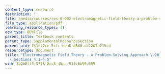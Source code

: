 ```yaml
---
content_type: resource
description: ''
file: /media/courses/res-6-002-electromagnetic-field-theory-a-problem-solving-approach-spring-2008/1b2b8ff357f38cc845cc51fc6b59d309_MITRES_6_002S08_chp04_text.pdf
file_type: application/pdf
learning_resource_types: []
ocw_type: OCWFile
parent_title: Textbook contents
parent_type: SupplementalResourceSection
parent_uid: 781cf7ce-5cfc-eea8-d860-cb2207a215cd
resourcetype: Document
title: "Electromagnetic Field Theory - A Problem-Solving Approach \u2013 Chapter 4:\
  \ Sections 4.1-4.5"
uid: 1b2b8ff3-57f3-8cc8-45cc-51fc6b59d309
---
```

